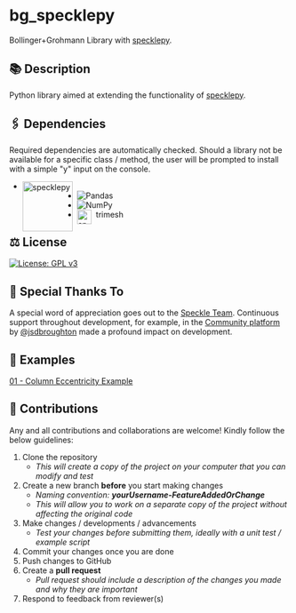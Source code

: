 # bg_specklepy
Bollinger+Grohmann Library with [specklepy](https://github.com/specklesystems/specklepy).

## 📚 Description
Python library aimed at extending the functionality of [specklepy](https://github.com/specklesystems/specklepy).

## 🖇 Dependencies
Required dependencies are automatically checked. Should a library not be available for a specific class / method, the user will be prompted to install with a simple "y" input on the console. 
* <img align="left" alt="specklepy" width="90px" src="https://speckle.systems/content/images/2022/06/logo-blue-2.png" style="padding-right:5px;">
* ![Pandas](https://img.shields.io/badge/pandas-%23150458.svg?style=for-the-badge&logo=pandas&logoColor=white)
* ![NumPy](https://img.shields.io/badge/numpy-%23013243.svg?style=for-the-badge&logo=numpy&logoColor=white)
* <img align="left" alt="specklepy" width="26px" src="https://user-images.githubusercontent.com/1403074/50364429-c135c980-0524-11e9-8128-bdefe1ea8de8.png" style="padding-right:5px;">trimesh

## ⚖ License
[![License: GPL v3](https://img.shields.io/badge/License-GPLv3-blue.svg)](https://www.gnu.org/licenses/gpl-3.0)

## 🙌 Special Thanks To
A special word of appreciation goes out to the [Speckle Team](https://speckle.systems/). Continuous support throughout development, for example, in the [Community platform](https://speckle.community/) by [@jsdbroughton](https://github.com/jsdbroughton) made a profound impact on development.

## 💭 Examples
[01 - Column Eccentricity Example](https://github.com/BollingerGrohmann/SPKL-BG-SpecklePY-LIB/wiki/01-Column-Eccentricity-Example)

## 🚀 Contributions
Any and all contributions and collaborations are welcome! Kindly follow the below guidelines:
1. Clone the repository
   - *This will create a copy of the project on your computer that you can modify and test*
2. Create a new branch **before** you start making changes
   - *Naming convention: **yourUsername-FeatureAddedOrChange***
   - *This will allow you to work on a separate copy of the project without affecting the original code*
3. Make changes / developments / advancements
   - *Test your changes before submitting them, ideally with a unit test / example script*
4. Commit your changes once you are done
5. Push changes to GitHub
6. Create a **pull request**
   - *Pull request should include a description of the changes you made and why they are important*
7. Respond to feedback from reviewer(s)
